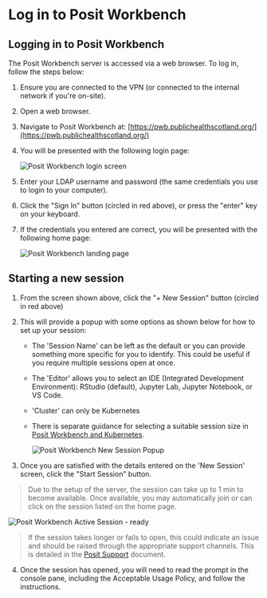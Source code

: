 # Log in to Posit Workbench

## Logging in to Posit Workbench

The Posit Workbench server is accessed via a web browser. To log in, follow the steps below:

1. Ensure you are connected to the VPN (or connected to the internal network if you're on-site).

2. Open a web browser.

3. Navigate to Posit Workbench at: [https://pwb.publichealthscotland.org/](https://pwb.publichealthscotland.org/)

4. You will be presented with the following login page:

    ![Posit Workbench login screen](https://user-images.githubusercontent.com/45657289/186685760-da0d9dc6-cfe8-4afc-93fd-7afaaf6fd91d.png)

5. Enter your LDAP username and password (the same credentials you use to login to your computer).

6. Click the "Sign In" button (circled in red above), or press the "enter" key on your keyboard.

7. If the credentials you entered are correct, you will be presented with the following home page:

    ![Posit Workbench landing page](https://user-images.githubusercontent.com/45657289/199207826-9fb88d1c-88e6-4418-9cec-1ec8a0f02875.png)

## Starting a new session

1. From the screen shown above, click the "+ New Session" button (circled in red above)

2. This will provide a popup with some options as shown below for how to set up your session:
    - The 'Session Name' can be left as the default or you can provide something more specific for you to identify. This could be useful if you require multiple sessions open at once.
    - The 'Editor' allows you to select an IDE (Integrated Development Environment): RStudio (default), Jupyter Lab, Jupyter Notebook, or VS Code.
    - 'Cluster' can only be Kubernetes
    - There is separate guidance for selecting a suitable session size in [Posit Workbench and Kubernetes](Posit%20Workbench%20and%20Kubernetes.md).

        ![Posit Workbench New Session Popup](https://user-images.githubusercontent.com/33964310/213692731-889e1f04-c2da-4f2f-b5bf-f82c445b58ae.png)

3. Once you are satisfied with the details entered on the 'New Session' screen, click the "Start Session" button.

> Due to the setup of the server, the session can take up to 1 min to become available. Once available, you may automatically join or can click on the session listed on the home page.

![Posit Workbench Active Session - ready](https://user-images.githubusercontent.com/45657289/199208971-bf977d57-b042-4e43-9e15-b9b107dc89bc.png)

> If the session takes longer or fails to open, this could indicate an issue and should be raised through the appropriate support channels. This is detailed in the [Posit Support](Posit%20Support.md) document.

4. Once the session has opened, you will need to read the prompt in the console pane, including the Acceptable Usage Policy, and follow the instructions.
